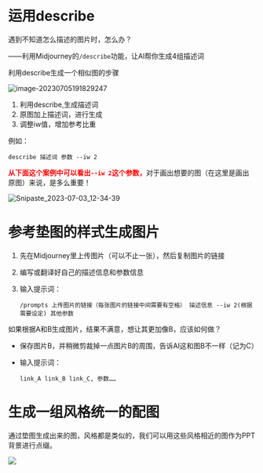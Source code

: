 # 运用describe

遇到不知道怎么描述的图片时，怎么办？

——利用Midjourney的`/describe`功能，让AI帮你生成4组描述词

利用describe生成一个相似图的步骤

![image-20230705191829247](https://picture-cloud-master.oss-cn-hangzhou.aliyuncs.com/img202307051918437.png)

1. 利用describe,生成描述词
2. 原图加上描述词，进行生成
3. 调整iw值，增加参考比重

例如：

```
describe 描述词 参数 --iw 2 
```

<strong style="color:red;">从下面这个案例中可以看出`--iw 2`这个参数，</strong>对于画出想要的图（在这里是画出原图）来说，是多么重要！

![Snipaste_2023-07-03_12-34-39](https://picture-cloud-master.oss-cn-hangzhou.aliyuncs.com/img202307051946529.png)



# 参考垫图的样式生成图片

1. 先在Midjourney里上传图片（可以不止一张），然后复制图片的链接

2. 编写或翻译好自己的描述信息和参数信息

3. 输入提示词：

   ```
   /prompts 上传图片的链接（每张图片的链接中间需要有空格） 描述信息 --iw 2(根据需要设定) 其他参数

如果根据A和B生成图片，结果不满意，想让其更加像B，应该如何做？

- 保存图片B，并稍微剪裁掉一点图片B的周围，告诉AI这和图B不一样（记为C）
- 输入提示词：

    ```
    link_A link_B link_C, 参数……
    ```

# 生成一组风格统一的配图

通过垫图生成出来的图，风格都是类似的，我们可以用这些风格相近的图作为PPT背景进行点缀。

![](https://picture-cloud-master.oss-cn-hangzhou.aliyuncs.com/img202307051945924.png)

